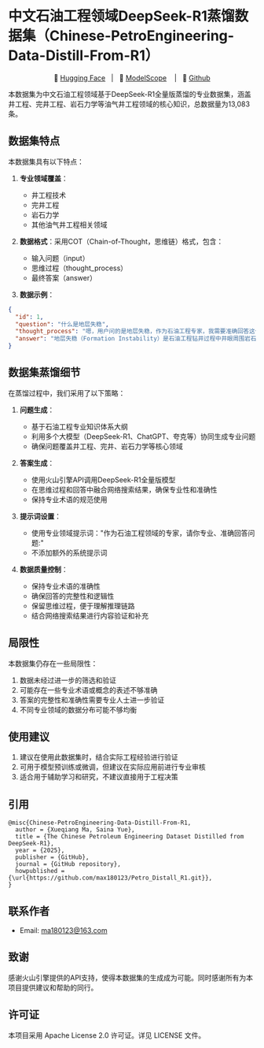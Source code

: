 
# 中文石油工程领域DeepSeek-R1蒸馏数据集（Chinese-PetroEngineering-Data-Distill-From-R1）

<p align="center">
🤗 <a href="https://huggingface.co/datasets/max180123/Chinese-PetroEngineering-Data-Distill-From-R1">Hugging Face</a>&nbsp&nbsp | &nbsp&nbsp🤖 <a href="https://modelscope.cn/datasets/max0123/Chinese-PetroEngineering-Data-Distill-From-R1">ModelScope</a> &nbsp&nbsp | &nbsp&nbsp🚀 <a href="https://github.com/max180123/Petro_Distall_R1.git">Github</a>
</p>

本数据集为中文石油工程领域基于DeepSeek-R1全量版蒸馏的专业数据集，涵盖井工程、完井工程、岩石力学等油气井工程领域的核心知识，总数据量为13,083条。

## 数据集特点

本数据集具有以下特点：

1. **专业领域覆盖**：
   - 井工程技术
   - 完井工程
   - 岩石力学
   - 其他油气井工程相关领域

2. **数据格式**：采用COT（Chain-of-Thought，思维链）格式，包含：
   - 输入问题（input）
   - 思维过程（thought_process）
   - 最终答案（answer）

3. **数据示例**：
```json
{
  "id": 1,
  "question": "什么是地层失稳",
  "thought_process": "嗯，用户问的是地层失稳，作为石油工程专家，我需要准确回答这个问题。首先，地层失稳在钻井过程中确实是个大问题，可能导致井壁坍塌、卡钻甚至井喷。我应该先定义清楚什么是地层失稳，然后解释它的成因...",
  "answer": "地层失稳（Formation Instability）是石油工程钻井过程中井眼周围岩石因力学或化学作用失去原有平衡状态，导致井壁坍塌、缩径或发生塑性变形等破坏的现象..."
}
```

## 数据集蒸馏细节

在蒸馏过程中，我们采用了以下策略：

1. **问题生成**：
   - 基于石油工程专业知识体系大纲
   - 利用多个大模型（DeepSeek-R1、ChatGPT、夸克等）协同生成专业问题
   - 确保问题覆盖井工程、完井、岩石力学等核心领域

2. **答案生成**：
   - 使用火山引擎API调用DeepSeek-R1全量版模型
   - 在思维过程和回答中融合网络搜索结果，确保专业性和准确性
   - 保持专业术语的规范使用

3. **提示词设置**：
   - 使用专业领域提示词："作为石油工程领域的专家，请你专业、准确回答问题:"
   - 不添加额外的系统提示词

4. **数据质量控制**：
   - 保持专业术语的准确性
   - 确保回答的完整性和逻辑性
   - 保留思维过程，便于理解推理链路
   - 结合网络搜索结果进行内容验证和补充

## 局限性

本数据集仍存在一些局限性：

1. 数据未经过进一步的筛选和验证
2. 可能存在一些专业术语或概念的表述不够准确
3. 答案的完整性和准确性需要专业人士进一步验证
4. 不同专业领域的数据分布可能不够均衡

## 使用建议

1. 建议在使用此数据集时，结合实际工程经验进行验证
2. 可用于模型预训练或微调，但建议在实际应用前进行专业审核
3. 适合用于辅助学习和研究，不建议直接用于工程决策

## 引用

```text
@misc{Chinese-PetroEngineering-Data-Distill-From-R1,
  author = {Xueqiang Ma, Saina Yue},
  title = {The Chinese Petroleum Engineering Dataset Distilled from DeepSeek-R1},
  year = {2025},
  publisher = {GitHub},
  journal = {GitHub repository},
  howpublished = {\url{https://github.com/max180123/Petro_Distall_R1.git}},
}
```

## 联系作者
- Email: ma180123@163.com

## 致谢

感谢火山引擎提供的API支持，使得本数据集的生成成为可能。同时感谢所有为本项目提供建议和帮助的同行。

## 许可证

本项目采用 Apache License 2.0 许可证。详见 LICENSE 文件。
